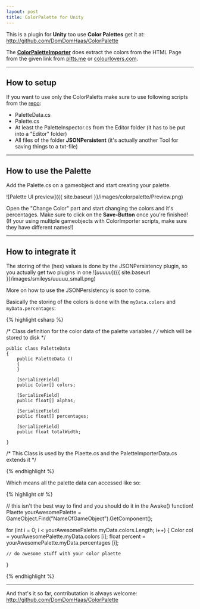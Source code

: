 ```yaml
---
layout: post
title: ColorPalette for Unity
---
```


This is a plugin for **Unity** too use **Color Palettes** get it at: <http://github.com/DomDomHaas/ColorPalette>

The [**ColorPaletteImporter**](http://domdomhaas.github.io/ColorPaletteImporter/) does extract the colors from the HTML Page from the given link from [pltts.me](https://www.pltts.me) or [colourlovers.com](https://www.colourlovers.com).

***


## How to setup

If you want to use only the ColorPaletts make sure to use following scripts from the [repo](http://github.com/DomDomHaas/ColorPalette):
* PaletteData.cs
* Palette.cs
* At least the PaletteInspector.cs from the Editor folder (it has to be put into a "Editor" folder)
* All files of the folder **JSONPersistent** (it's actually another Tool for saving things to a txt-file)


***



## How to use the Palette

Add the Palette.cs on a gameobject and start creating your palette.

![Palette UI preview]({{ site.baseurl }}/images/colorpalette/Preview.png)

Open the "Change Color" part and start changing the colors and it's percentages. Make sure to click on the **Save-Button** once you're finished!
(If your using multiple gameobjects with ColorImporter scripts, make sure they have different names!)

***



## How to integrate it

The storing of the (hex) values is done by the JSONPersistency plugin, so you actually get two plugins in one ![_uuuuu_]({{ site.baseurl }}/images/smileys/uuuuu_small.png)


More on how to use the JSONPersistency is soon to come.


Basically the storing of the colors is done with the `myData.colors` and `myData.percentages`: 

{% highlight csharp %}

/* Class definition for the color data of the palette variables */
/* which will be stored to disk */

    public class PaletteData
    {
        public PaletteData ()
        {
        }

        [SerializeField]
        public Color[] colors;

        [SerializeField]
        public float[] alphas;

        [SerializeField]
        public float[] percentages;

        [SerializeField]
        public float totalWidth;

    }


/* This Class is used by the Plaette.cs and the PaletteImporterData.cs extends it */
        
{% endhighlight %}


Which means all the palette data can accessed like so:

{% highlight c# %}

// this isn't the best way to find and you should do it in the Awake() function!
Plaette yourAwesomePalette = GameObject.Find("NameOfGameObject").GetComponent<Palette>();

for (int i = 0; i < yourAwesomePalette.myData.colors.Length; i++) {
    Color col = yourAwesomePalette.myData.colors [i];
    float percent = yourAwesomePalette.myData.percentages [i];


    // do awesome stuff with your color plaette

}

{% endhighlight %}


***


And that's it so far, contributation is always welcome: <http://github.com/DomDomHaas/ColorPalette>


